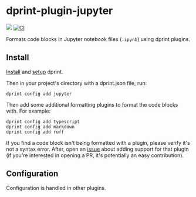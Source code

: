 # dprint-plugin-jupyter

[![](https://img.shields.io/crates/v/dprint-plugin-jupyter.svg)](https://crates.io/crates/dprint-plugin-jupyter) [![CI](https://github.com/dprint/dprint-plugin-jupyter/workflows/CI/badge.svg)](https://github.com/dprint/dprint-plugin-jupyter/actions?query=workflow%3ACI)

Formats code blocks in Jupyter notebook files (`.ipynb`) using dprint plugins.

## Install

[Install](https://dprint.dev/install/) and [setup](https://dprint.dev/setup/) dprint.

Then in your project's directory with a dprint.json file, run:

```shellsession
dprint config add jupyter
```

Then add some additional formatting plugins to format the code blocks with. For example:

```shellsession
dprint config add typescript
dprint config add markdown
dprint config add ruff
```

If you find a code block isn't being formatted with a plugin, please verify it's not a syntax error. After, open an [issue](https://github.com/dprint/dprint-plugin-jupyter/issues) about adding support for that plugin (if you're interested in opening a PR, it's potentially an easy contribution).

## Configuration

Configuration is handled in other plugins.
